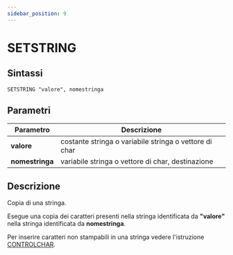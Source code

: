 ```yaml
---
sidebar_position: 9
---
```


# SETSTRING

## Sintassi

  ```
  SETSTRING "valore", nomestringa
  ```

## Parametri
|Parametro             | Descrizione                                                                 |                
|----------------------|-----------------------------------------------------------------------------|
| **valore**           | costante stringa o variabile stringa o vettore di char                      |         
| **nomestringa**      | variabile stringa o vettore di char, destinazione                           |         

## Descrizione
Copia di una stringa.

Esegue una copia dei caratteri presenti nella stringa identificata da **"valore"** nella stringa identificata da **nomestringa**.

Per inserire caratteri non stampabili in una stringa vedere l'istruzione [CONTROLCHAR](CONTROLCHAR.md).
